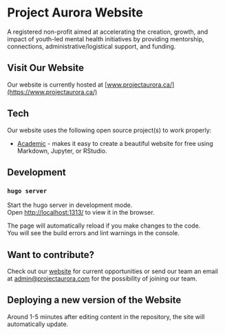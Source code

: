 # **Project Aurora Website**

A registered non-profit aimed at accelerating the creation, growth, and impact of youth-led mental health initiatives by providing mentorship, connections, administrative/logistical support, and funding.


## Visit Our Website

Our website is currently hosted at [www.projectaurora.ca/](https://www.projectaurora.ca/)

## Tech

Our website uses the following open source project(s) to work properly:

* [Academic](https://github.com/gcushen/hugo-academic) - makes it easy to create a beautiful website for free using Markdown, Jupyter, or RStudio.

## Development
### `hugo server`

Start the hugo server in development mode.<br>
Open [http://localhost:1313/](http://localhost:1313/) to view it in the browser.

The page will automatically reload if you make changes to the code.<br>
You will see the build errors and lint warnings in the console.

## Want to contribute?

Check out our [website](https://www.projectaurora.ca/) for current opportunities or send our team an email at [admin@projectaurora.com](mailto:admin@projectaurora.com) for the possibility of joining our team.

## Deploying a new version of the Website

Around 1-5 minutes after editing content in the repository, the site will automatically update.

